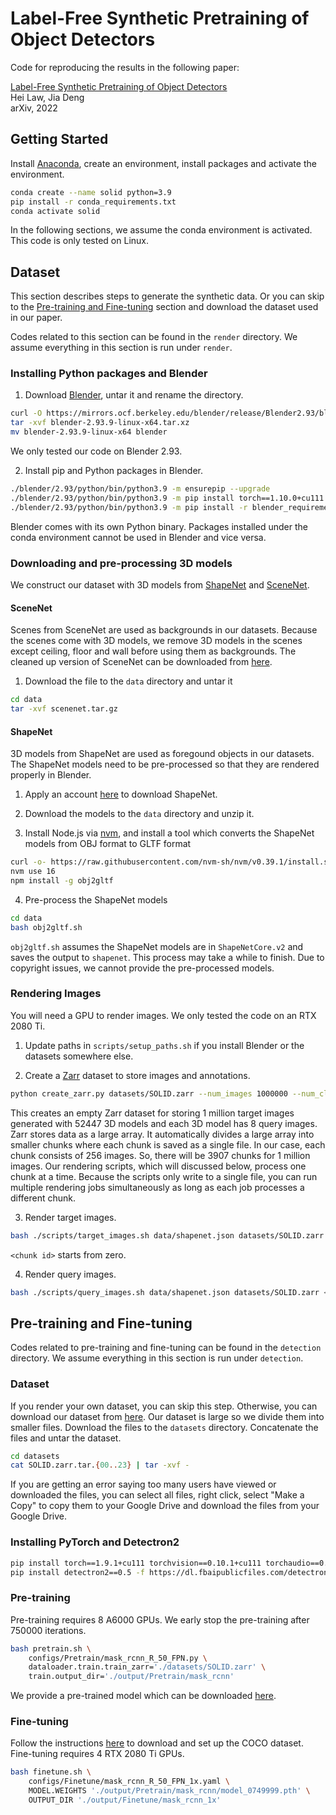 # Label-Free Synthetic Pretraining of Object Detectors

Code for reproducing the results in the following paper:

[Label-Free Synthetic Pretraining of Object Detectors](https://arxiv.org/abs/2208.04268)  
Hei Law, Jia Deng  
arXiv, 2022

## Getting Started
Install [Anaconda](https://anaconda.org), create an environment, install packages and activate the environment.
```bash
conda create --name solid python=3.9
pip install -r conda_requirements.txt
conda activate solid
```
In the following sections, we assume the conda environment is activated. This code is only tested on Linux.

## Dataset
This section describes steps to generate the synthetic data. Or you can skip to the [Pre-training and Fine-tuning](#pre-training-and-fine-tuning) section and download the dataset used in our paper.

Codes related to this section can be found in the `render` directory. We assume everything in this section is run under `render`.

### Installing Python packages and Blender
1. Download [Blender](https://mirrors.ocf.berkeley.edu/blender/release/Blender2.93/blender-2.93.9-linux-x64.tar.xz), untar it and rename the directory.
```bash
curl -O https://mirrors.ocf.berkeley.edu/blender/release/Blender2.93/blender-2.93.9-linux-x64.tar.xz 
tar -xvf blender-2.93.9-linux-x64.tar.xz
mv blender-2.93.9-linux-x64 blender
```
We only tested our code on Blender 2.93.

2. Install pip and Python packages in Blender.
```bash
./blender/2.93/python/bin/python3.9 -m ensurepip --upgrade
./blender/2.93/python/bin/python3.9 -m pip install torch==1.10.0+cu111 torchvision==0.11.0+cu111 torchaudio==0.10.0 -f https://download.pytorch.org/whl/torch_stable.html
./blender/2.93/python/bin/python3.9 -m pip install -r blender_requirements.txt
```
Blender comes with its own Python binary. Packages installed under the conda environment cannot be used in Blender and vice versa.

### Downloading and pre-processing 3D models
We construct our dataset with 3D models from [ShapeNet](https://shapenet.org) and [SceneNet](https://robotvault.bitbucket.io).

#### SceneNet
Scenes from SceneNet are used as backgrounds in our datasets. Because the scenes come with 3D models, we remove 3D models in the scenes except ceiling, floor and wall before using them as backgrounds. The cleaned up version of SceneNet can be downloaded from [here](https://drive.google.com/file/d/1HaN-NF4l-IBrwWDHAajC_EYWxnOXpwqt/view?usp=sharing).

1. Download the file to the `data` directory and untar it
```bash
cd data
tar -xvf scenenet.tar.gz
```

#### ShapeNet
3D models from ShapeNet are used as foregound objects in our datasets. The ShapeNet models need to be pre-processed so that they are rendered properly in Blender.

1. Apply an account [here](https://shapenet.org) to download ShapeNet.

2. Download the models to the `data` directory and unzip it.

3. Install Node.js via [nvm](https://github.com/nvm-sh/nvm), and install a tool which converts the ShapeNet models from OBJ format to GLTF format
```bash
curl -o- https://raw.githubusercontent.com/nvm-sh/nvm/v0.39.1/install.sh | bash
nvm use 16
npm install -g obj2gltf
```

4. Pre-process the ShapeNet models
```bash
cd data
bash obj2gltf.sh
```
`obj2gltf.sh` assumes the ShapeNet models are in `ShapeNetCore.v2` and saves the output to `shapenet`. This process may take a while to finish. Due to copyright issues, we cannot provide the pre-processed models.

### Rendering Images
You will need a GPU to render images. We only tested the code on an RTX 2080 Ti.

1. Update paths in `scripts/setup_paths.sh` if you install Blender or the datasets somewhere else.

2. Create a [Zarr](https://zarr.readthedocs.io/en/stable/) dataset to store images and annotations.
```bash
python create_zarr.py datasets/SOLID.zarr --num_images 1000000 --num_classes 52447 --num_shots 8
```
This creates an empty Zarr dataset for storing 1 million target images generated with 52447 3D models and each 3D model has 8 query images. Zarr stores data as a large array. It automatically divides a large array into smaller chunks where each chunk is saved as a single file. In our case, each chunk consists of 256 images. So, there will be 3907 chunks for 1 million images. Our rendering scripts, which will discussed below, process one chunk at a time. Because the scripts only write to a single file, you can run multiple rendering jobs simultaneously as long as each job processes a different chunk.

3. Render target images.
```bash
bash ./scripts/target_images.sh data/shapenet.json datasets/SOLID.zarr <chunk id>
```
`<chunk id>` starts from zero.

4. Render query images.
```bash
bash ./scripts/query_images.sh data/shapenet.json datasets/SOLID.zarr <chunk id>
```

## Pre-training and Fine-tuning
Codes related to pre-training and fine-tuning can be found in the `detection` directory. We assume everything in this section is run under `detection`.

### Dataset
If you render your own dataset, you can skip this step. Otherwise, you can download our dataset from [here](https://drive.google.com/drive/folders/1lLv0k9gtu-Un-rVCoBeoDpkxLI0s_AXB?usp=sharing). Our dataset is large so we divide them into smaller files. Download the files to the `datasets` directory. Concatenate the files and untar the dataset.
```bash
cd datasets
cat SOLID.zarr.tar.{00..23} | tar -xvf -
```
If you are getting an error saying too many users have viewed or downloaded the files, you can select all files, right click, select "Make a Copy" to copy them to your Google Drive and download the files from your Google Drive.

### Installing PyTorch and Detectron2
```bash
pip install torch==1.9.1+cu111 torchvision==0.10.1+cu111 torchaudio==0.9.1 -f https://download.pytorch.org/whl/torch_stable.html
pip install detectron2==0.5 -f https://dl.fbaipublicfiles.com/detectron2/wheels/cu111/torch1.9/index.html
```

### Pre-training
Pre-training requires 8 A6000 GPUs. We early stop the pre-training after 750000 iterations.
```bash
bash pretrain.sh \
    configs/Pretrain/mask_rcnn_R_50_FPN.py \
    dataloader.train.train_zarr='./datasets/SOLID.zarr' \
    train.output_dir='./output/Pretrain/mask_rcnn'
```
We provide a pre-trained model which can be downloaded [here](https://drive.google.com/file/d/1Sf6hLH-6EwxVE5MuiUbeYPcx0E-isgom/view?usp=sharing).

### Fine-tuning
Follow the instructions [here](https://detectron2.readthedocs.io/en/latest/tutorials/builtin_datasets.html#expected-dataset-structure-for-coco-instance-keypoint-detection) to download and set up the COCO dataset. Fine-tuning requires 4 RTX 2080 Ti GPUs.
```bash
bash finetune.sh \
    configs/Finetune/mask_rcnn_R_50_FPN_1x.yaml \
    MODEL.WEIGHTS './output/Pretrain/mask_rcnn/model_0749999.pth' \
    OUTPUT_DIR './output/Finetune/mask_rcnn_1x'
```
